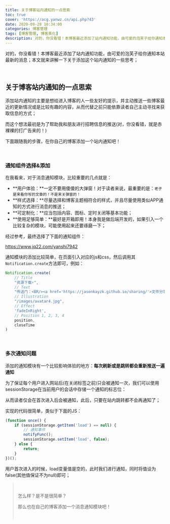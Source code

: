 ```yaml
---
title: 关于博客站内通知的一点思索
toc: true
cover: 'https://acg.yanwz.cn/api.php?43'
date: 2020-09-28 10:34:00
categories: 博客管理
tags: [博客管理, 博客美化]
description: 对的，你没看错！本博客最近添加了站内通知功能，由可爱的泡芙子给你通知本站最新的消息；本文就来讲解一下关于添加这个站内通知的一些思考；
---
```


对的，你没看错！本博客最近添加了站内通知功能，由可爱的泡芙子给你通知本站最新的消息；本文就来讲解一下关于添加这个站内通知的一些思考；

<!--more-->

<br/>

## 关于博客站内通知的一点思索

添加站内通知的主要是想给进入博客的人一些友好的提示，并主动推送一些博客最近的更新情况或是比较有趣的内容，从而代替之前只能依靠读者自己主动寻找来获取信息的方式；

而这个想法最初是为了帮助我和朋友进行招聘信息的推送(对，你没看错，就是赤裸裸的打广告来的！)

下面跟随我的步骤，在你自己的博客添加一个站内通知吧！

<BR/>

### 通知组件选择&添加

在我看来，对于消息通知模块，比较重要的几点就是：

-   **用户体验：**一定不要用傻傻的大弹窗！对于读者来说，最重要的是：`老子是来看你写的文章的！不是来关弹窗的！`
-   **样式选择：**尽量选择和博客主题相符合的样式，并且尽量使用类似APP通知的方式进行消息的推送；
-   **可定制化：**应当包括内容、图标、定时关闭等基本功能；
-   **使用足够简单：**最好是开箱即用！本身我是做后端开发的，如果引入一个比较复杂的模块，可能使用起来还要琢磨一下；

经过参考，最终选择了下面的通知组件：

https://www.jq22.com/yanshi7942

通知模块的添加比较简单，在页面引入对应的js和css，然后调用其`Notification.create`方法即可，例如：

```js
Notification.create(
    // Title
    "资源下载⚡",
    // Text
    "传送门：<BR/><a href='https://jasonkayzk.github.io/sharing/'>文件分享</a>",
    // Illustration
    "/images/avatar4.jpg",
    // Effect
    'fadeInRight',
    // Position 1, 2, 3, 4
    position,
    closeTime
)
```

<BR/>

### 多次通知问题

添加的通知模块有一个比较影响体验的地方：<font>**每次刷新或是跳转都会重新推送一遍通知**</font>

为了保证每个用户进入网站后(在关闭标签之前)只会被通知一次，我们可以使用sessionStorage在当前用户的会话中存储一个通知的标志位：

从而读者仅会在首次进入后会被通知，此后，只要在站内跳转都不会再通知了；

实现的代码很简单，类似于下面的JS：

```javascript
(function once() {
    if (sessionStorage.getItem('load') == null) {
        // 通知事件
        notifyFunc();
        sessionStorage.setItem('load', false);
    } else {
        return;
    }
})();
```

用户首次进入的时候，load变量值是空的，此时我们进行通知，同时将值设为false(其他值保证不为null)即可；

><BR/>
>
>怎么样？是不是很简单？
>
>那么也在自己的博客添加一个消息通知模块吧！
>
><BR/>

<br/>